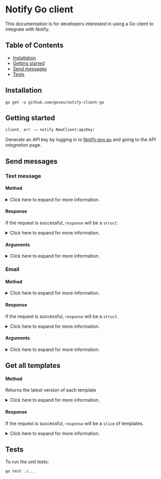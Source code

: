 # Notify Go client

This documentation is for developers interested in using a Go client to integrate with Notify.

## Table of Contents

- [Installation](#installation)
- [Getting started](#getting-started)
- [Send messages](#send-messages)
- [Tests](#tests)

## Installation

```shell
go get -u github.com/govau/notify-client-go
```

## Getting started

```Go
client, err := notify.NewClient(apiKey)
```

Generate an API key by logging in to [Notify.gov.au](https://notify.gov.au) and going to the _API integration_ page.

## Send messages

### Text message

#### Method

<details>
<summary>
Click here to expand for more information.
</summary>

```go
resp, err := client.SendSMS(
  templateID,
  phoneNumber,
  notify.Reference("Sam's reminders"),
  notify.Personalisation{
    {"name", "Sam"},
  },
)
```

</details>

#### Response

If the request is successful, `response` will be a `struct`.

<details>
<summary>
Click here to expand for more information.
</summary>

```go
{
    ID: "bfb50d92-100d-4b8b-b559-14fa3b091cda",
    Reference: "Sam's reminders",
    Content: {
        Body: "Hi Sam, just a reminder to visit the post office today.",
        FromNumber: "0400000000"
    },
    URI: "https://rest-api.notify.gov.au/v2/notifications/ceb50d92-100d-4b8b-b559-14fa3b091cd",
    Template: {
        ID: "ceb50d92-100d-4b8b-b559-14fa3b091cda",
        Version: 1,
        URI: "https://rest-api.notify.gov.au/v2/templates/bfb50d92-100d-4b8b-b559-14fa3b091cda"
    },
}
```

</details>

#### Arguments

<details>
<summary>
Click here to expand for more information.
</summary>

##### `phoneNumber`

The phone number of the recipient, only required for sms notifications.

##### `templateID`

Find by clicking **API info** for the template you want to send.

##### `options`

###### `Reference`

An optional identifier you generate. The `Reference` can be used as a unique reference for the notification. Because Notify does not require this reference to be unique you could also use this reference to identify a batch or group of notifications.

You can omit this argument if you do not require a reference for the notification.

##### `Personalisation`

If a template has placeholders, you need to provide their values, for example:

```go
p := notify.Personalisation{
    {"name", "Daniel Smith"},
    {"age", "23"}
},
```

This does not need to be provided if your template does not contain placeholders.

##### `SMSSenderID`

Optional. Specifies the identifier of the sms sender to set for the notification. The identifiers are found in your service Settings, when you 'Manage' your 'Text message sender'.

If you omit this argument your default sms sender will be set for the notification.

Example usage with optional reference -

</details>

### Email

#### Method

<details>
<summary>
Click here to expand for more information.
</summary>

```go
sent, erra := client.SendEmail(
    "effc255a-d233-4f3f-949a-15915c45b6f0",
    "dan@email.com",
    notify.Personalisation{
        {"name", "Dan"},
    },
)
```

</details>

#### Response

If the request is successful, `response` will be a `struct`.

<details>
<summary>
Click here to expand for more information.
</summary>

```go
{
    ID: "bfb50d92-100d-4b8b-b559-14fa3b091cda",
    Reference: "Sam's reminders",
    Content: {
        Subject: "Physio",
        Body: "Hi Sam, you have a physio appointment at 2pm.",
        FromEmail: "reminders@email.com"
    },
    URI: "https://rest-api.notify.gov.au/v2/notifications/ceb50d92-100d-4b8b-b559-14fa3b091cd",
    Template: {
        ID: "ceb50d92-100d-4b8b-b559-14fa3b091cda",
        Version: 1,
        URI: "https://rest-api.notify.gov.au/v2/templates/bfb50d92-100d-4b8b-b559-14fa3b091cda"
    },
}
```

</details>

#### Arguments

<details>
<summary>
Click here to expand for more information.
</summary>

##### `emailAddress`

The email address of the recipient, only required for email notifications.

##### `templateID`

Find by clicking **API info** for the template you want to send.

##### `options`

###### `Reference`

An optional identifier you generate. The `reference` can be used as a unique reference for the notification. Because Notify does not require this reference to be unique you could also use this reference to identify a batch or group of notifications.

You can omit this argument if you do not require a reference for the notification.

###### `EmailReplyToID`

Optional. Specifies the identifier of the email reply-to address to set for the notification. The identifiers are found in your service Settings, when you 'Manage' your 'Email reply to addresses'.

If you omit this argument your default email reply-to address will be set for the notification.

###### `Personalisation`

If a template has placeholders, you need to provide their values, for example:

```go
p := notify.Personalisation{
    {"name", "Daniel Smith"},
    {"age", "23"}
},
```

</details>

## Get all templates

#### Method

Returns the latest version of each template

<details>
<summary>
Click here to expand for more information.
</summary>

```go
templates, err := client.Templates()
```

</details>

#### Response

If the request is successful, `response` will be a `slice` of templates.

<details>
<summary>
Click here to expand for more information.
</summary>

```go
[{
    ID:        "template ID",
    Name:      "template name",
    Type:      "email",
    CreatedAt: "2019-04-10T00:46:29.076570Z",
    UpdatedAt: "2019-04-10T00:46:29.076570Z",
    CreatedBy: "someone@email.com",
    Version:   1,
    Subject:   "Subject of an email or letter notification, or nil if an sms message",
    Body:      "Body of the notification",
}, {
    ...template
}]
```

</details>

## Tests

To run the unit tests:

```sh
go test ./...
```
